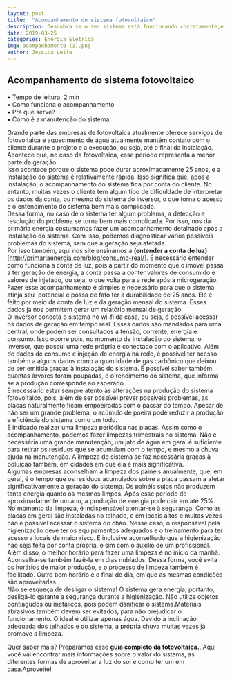 ```yaml
---
layout: post
title:  "Acompanhamento do sistema fotovoltaico"
description: Descubra se o seu sistema está funcionando corretamente,e o que você pode fazer para que ele dure mais tempo.
date: 2019-03-25
categories: Energia Elétrica
img: acompanhamento (1).png
author: Jessica Leite 
---
```



<h2>Acompanhamento do sistema fotovoltaico</h2>

•	Tempo de leitura: 2 min  
•	Como funciona o acompanhamento  
•	Pra que serve?  
•	Como é a manutenção do sistema  


Grande parte das empresas de fotovoltaica atualmente oferece serviços de fotovoltaica e aquecimento de água atualmente mantém contato com o cliente durante o projeto e a execução, ou seja, até o final da instalação. Acontece que, no caso da fotovoltaica, esse período representa a menor parte da geração.  
Isso acontece porque o sistema pode durar aproximadamente 25 anos, e a instalação do sistema é relativamente rápida. Isso significa que, após a instalação, o acompanhamento do sistema fica por conta do cliente. No entanto, muitas vezes o cliente tem algum tipo de dificuldade de interpretar os dados da conta, ou mesmo do sistema do inversor, o que torna o acesso e o entendimento do sistema bem mais complicado.  
Dessa forma, no caso de o sistema ter algum problema, a detecção e resolução do problema se torna bem mais complicada. Por isso, nós da primária energia costumamos fazer um acompanhamento detalhado após a instalação do sistema. Com isso, podemos diagnosticar vários possíveis problemas do sistema, sem que a geração seja afetada.  
Por isso também, aqui nos site ensinamos a **(entender a conta de luz)**[http://primariaenergia.com/blog/consumo-real/]. É necessário entender como funciona a conta de luz, pois a partir do momento que o imóvel passa a ter geração de energia, a conta passa a conter valores de consumido e valores de injetado, ou seja, o que volta para a rede após a microgeração. 
Fazer esse acompanhamento é simples e necessário para que o sistema atinja seu ´potencial e possa de fato ter a durabilidade de 25 anos. Ele é feito por meio da conta de luz e da geração mensal do sistema. Esses dados já nos permitem gerar um relatório mensal de geração.   
O inversor conecta o sistema no wi-fi da casa, ou seja, é possível acessar os dados de geração em tempo real. Esses dados são mandados para uma central, onde podem ser consultados a tensão, corrente, energia e consumo. Isso ocorre pois, no momento de instalação do sistema, o inversor, que possui uma rede própria é conectado com o aplicativo.
Além de dados de consumo e injeção de energia na rede, é possível ter acesso também a alguns dados como a quantidade de gás carbônico que deixou de ser emitida graças à instalação do sistema. É possível saber também quantas árvores foram poupadas, e o rendimento do sistema,  que informa se a produção corresponde ao esperado.  
É necessário estar sempre atento às alterações na produção do sistema fotovoltaico, pois, além de ser possível prever possíveis problemas, as placas naturalmente ficam empoeiradas com o passar do tempo. Apesar de não ser um grande problema, o acúmulo de poeira pode reduzir a produção e eficiência do sistema como um todo.  
É indicado realizar uma limpeza periódica nas placas. Assim como o acompanhamento, podemos fazer limpezas trimestrais no sistema. Não é necessária uma grande manutenção, um jato de água em geral é suficiente para retirar os resíduos que se acumulam com o tempo, e mesmo a chuva ajuda na manutenção. A limpeza do sistema se faz necessária graças à poluição também, em cidades em que ela é mais significativa.   
Algumas empresas aconselham a limpeza dos painéis anualmente, que, em geral, é o tempo que os resíduos acumulados sobre a placa passam a afetar significativamente a geração do sistema. Os painéis sujos não produzem tanta energia quanto os mesmos limpos. Após esse período de aproximadamente um ano, a produção de energia pode cair em até 25%.  
No momento da limpeza, é indispensável atentar-se à segurança. Como as placas em geral são instaladas no telhado, e em locais altos e muitas vezes não é possível acessar o sistema do chão. Nesse caso, o responsável pela higienização deve ter os equipamentos adequados e o treinamento para ter acesso a locais de maior risco. É inclusive aconselhado que a higienização não seja feita por conta própria, e sim com o auxílio de um profissional.   
Além disso, o melhor horário para fazer uma limpeza é no início da manhã. Aconselha-se também fazê-la em dias nublados. Dessa forma, você evita os horários de maior produção, e o processo de limpeza também é facilitado. Outro bom horário é o final do dia, em que as mesmas condições são aproveitadas.  
Não se esqueça de desligar o sistema! O sistema gera energia, portanto, desligá-lo garante a segurança durante a higienização. Não utilize objetos pontiagudos ou metálicos, pois podem danificar o sistema.Materiais abrasivos também devem ser evitados, para não prejudicar o funcionamento. O ideal é utilizar apenas água. Devido à inclinação adequada dos telhados e do sistema, a própria chuva muitas vezes já promove a limpeza.  
	


Quer saber mais? Preparamos esse **[guia completo da fotovoltaica.](https://conteudo.primariaenergia.com/e-book-guia-da-fotovoltaica)**. Aqui você vai encontrar mais informações sobre o valor do sistema, as diferentes formas de aproveitar a luz do sol e como ter um em casa.Aproveite!


<script type="text/javascript" src="https://d335luupugsy2.cloudfront.net/js/rdstation-forms/stable/rdstation-forms.min.js"></script> <script type="text/javascript"> new RDStationForms('fotovoltaica-9597695d2315975f3c68-html', 'UA-113322286-1').createForm(); </script>



